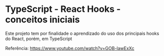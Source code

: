 # TypeScript - React Hooks - conceitos iniciais

Este projeto tem por finalidade o aprendizado do uso dos principais hooks do React, porém, em TypeScript

Referência: https://www.youtube.com/watch?v=GOB-lawExXc
